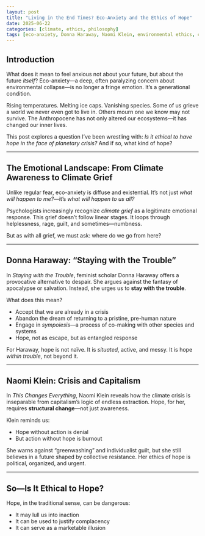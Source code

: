 ```yaml
---
layout: post
title: "Living in the End Times? Eco-Anxiety and the Ethics of Hope"
date: 2025-06-22
categories: [climate, ethics, philosophy]
tags: [eco-anxiety, Donna Haraway, Naomi Klein, environmental ethics, climate grief, hope]
---
```


## Introduction

What does it mean to feel anxious not about your future, but about the future *itself*? Eco-anxiety—a deep, often paralyzing concern about environmental collapse—is no longer a fringe emotion. It’s a generational condition.

Rising temperatures. Melting ice caps. Vanishing species. Some of us grieve a world we never even got to live in. Others mourn one we know may not survive. The Anthropocene has not only altered our ecosystems—it has changed our inner lives.

This post explores a question I’ve been wrestling with: *Is it ethical to have hope in the face of planetary crisis?* And if so, what kind of hope?

---

## The Emotional Landscape: From Climate Awareness to Climate Grief

Unlike regular fear, eco-anxiety is diffuse and existential. It’s not just *what will happen to me?*—it’s *what will happen to us all?* 

Psychologists increasingly recognize *climate grief* as a legitimate emotional response. This grief doesn’t follow linear stages. It loops through helplessness, rage, guilt, and sometimes—numbness.

But as with all grief, we must ask: where do we go from here?

---

## Donna Haraway: “Staying with the Trouble”

In *Staying with the Trouble*, feminist scholar Donna Haraway offers a provocative alternative to despair. She argues against the fantasy of apocalypse or salvation. Instead, she urges us to **stay with the trouble**.

What does this mean?

- Accept that we are already in a crisis
- Abandon the dream of returning to a pristine, pre-human nature
- Engage in *sympoiesis*—a process of co-making with other species and systems
- Hope, not as escape, but as entangled response

For Haraway, hope is not naïve. It is *situated*, active, and messy. It is hope *within trouble*, not beyond it.

---

## Naomi Klein: Crisis and Capitalism

In *This Changes Everything*, Naomi Klein reveals how the climate crisis is inseparable from capitalism’s logic of endless extraction. Hope, for her, requires **structural change**—not just awareness.

Klein reminds us:
- Hope without action is denial
- But action without hope is burnout

She warns against “greenwashing” and individualist guilt, but she still believes in a future shaped by collective resistance. Her ethics of hope is political, organized, and urgent.

---

## So—Is It Ethical to Hope?

Hope, in the traditional sense, can be dangerous:
- It may lull us into inaction
- It can be used to justify complacency
- It can serve as a marketable illusion

